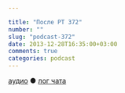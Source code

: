 ```yaml
---

title: "После РТ 372"
number: ""
slug: "podcast-372"
date: 2013-12-28T16:35:00+03:00
comments: true
categories: podcast
---
```

[аудио](http://cdn.radio-t.com/rt372post.mp3) ● [лог чата](http://chat.radio-t.com/logs/radio-t-372.html) <audio src="http://cdn.radio-t.com/rt372post.mp3" preload="none">
